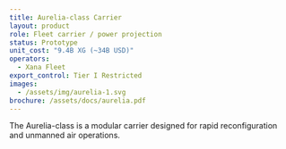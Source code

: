 ```yaml
---
title: Aurelia-class Carrier
layout: product
role: Fleet carrier / power projection
status: Prototype
unit_cost: "9.4B XG (~34B USD)"
operators:
  - Xana Fleet
export_control: Tier I Restricted
images:
  - /assets/img/aurelia-1.svg
brochure: /assets/docs/aurelia.pdf
---
```


The Aurelia-class is a modular carrier designed for rapid reconfiguration and unmanned air operations.
